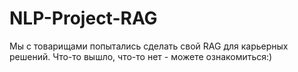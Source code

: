 # NLP-Project-RAG

Мы с товарищами попытались сделать свой RAG для карьерных решений. Что-то вышло, что-то нет - можете ознакомиться:)
